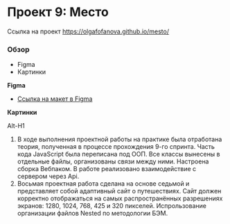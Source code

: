 # Проект 9: Место
Ссылка на проект https://olgafofanova.github.io/mesto/
### Обзор

* Figma
* Картинки

**Figma**

* [Ссылка на макет в Figma](https://www.figma.com/file/kRVLKwYG3d1HGLvh7JFWRT/JavaScript.-Sprint-6?node-id=0%3A1)

**Картинки**


Alt-H1
1. В ходе выполнения проектной работы на практике была отработана теория, полученная в процессе прохождения 9-го спринта.
Часть кода JavaScript была переписана под ООП. Все классы вынесены в отдельные файлы, организованы связи между ними.
Настроена сборка Вебпаком.
В работе реализовано взаимодействие с сервером через Api.
2. Восьмая проектная работа сделана на основе седьмой и представляет собой адаптивный сайт о путешествиях.
Сайт должен корректно отображаться на самых распространённых разрешениях экранов:
1280, 1024, 768, 425 и 320 пикселей.
Испрользование организации файлов Nested по методологии БЭМ.

